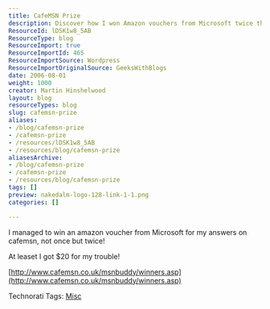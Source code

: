 ```yaml
---
title: CafeMSN Prize
description: Discover how I won Amazon vouchers from Microsoft twice through CafeMSN! Join me in celebrating this fun achievement and learn more about my experience.
ResourceId: lDSK1w8_5AB
ResourceType: blog
ResourceImport: true
ResourceImportId: 465
ResourceImportSource: Wordpress
ResourceImportOriginalSource: GeeksWithBlogs
date: 2006-08-01
weight: 1000
creator: Martin Hinshelwood
layout: blog
resourceTypes: blog
slug: cafemsn-prize
aliases:
- /blog/cafemsn-prize
- /cafemsn-prize
- /resources/lDSK1w8_5AB
- /resources/blog/cafemsn-prize
aliasesArchive:
- /blog/cafemsn-prize
- /cafemsn-prize
- /resources/blog/cafemsn-prize
tags: []
preview: nakedalm-logo-128-link-1-1.png
categories: []

---
```

I managed to win an amazon voucher from Microsoft for my answers on cafemsn, not once but twice!

At leaset I got $20 for my trouble!

[http://www.cafemsn.co.uk/msnbuddy/winners.asp](http://www.cafemsn.co.uk/msnbuddy/winners.asp)

Technorati Tags: [Misc](http://technorati.com/tags/Misc)
